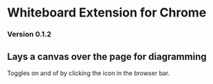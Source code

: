 # Whiteboard Extension for Chrome

### Version 0.1.2

## Lays a canvas over the page for diagramming

Toggles on and of by clicking the icon in the browser bar.
